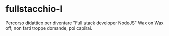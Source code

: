 # fullstacchio-I
Percorso didattico per diventare "Full stack developer NodeJS" Wax on Wax off; non farti troppe domande, poi capirai.
